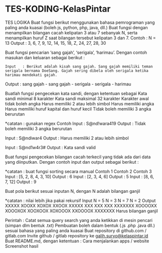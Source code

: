 # TES-KODING-KelasPintar
TES LOGIKA
Buat fungsi berikut menggunakan bahasa pemrograman yang paling anda kuasai (boleh js, python, php, java, dll.)
Buat fungsi dengan menampilkan bilangan cacah kelipatan 3 atau 7 sebanyak N, serta menampilkan huruf Z saat bilangan tersebut kelipatan 3 dan 7.
Contoh :
N = 13
Output : 3, 6, 7, 9, 12, 14, 15, 18, Z, 24, 27, 28, 30

Buat fungsi pencarian ‘sang gajah’, ‘serigala’, ‘harimau’.
Dengan contoh masukan dan keluaran sebagai berikut :

	Input	: Berikut adalah kisah sang gajah. Sang gajah memiliki teman serigala bernama DoeSang. Gajah sering dibela oleh serigala ketika harimau mendekati gajah.
Output	: sang gajah - sang gajah - serigala - serigala - harimau

Buatlah fungsi pengecekan kata sandi, dengan ketentuan sebagai 
Kata sandi minimal 8 karakter
Kata sandi maksimal 32 karakter
Karakter awal tidak boleh angka
Harus memiliki 2 atau lebih simbol
Harus memiliki angka
Harus memiliki huruf kapital dan huruf kecil
Tidak boleh memiliki 3 angka berurutan

*catatan : gunakan regex
Contoh
Input : S@nd!wara419
Output : Tidak boleh memiliki 3 angka berurutan

Input : S@ndiwar4
Output : Harus memiliki 2 atau lebih simbol

Input : S@nd1w4r3#
Output : Kata sandi valid

Buat fungsi pengecekan bilangan cacah terkecil yang tidak ada dari data yang diinputkan. Dengan contoh input dan output sebagai berikut :

*catatan : buat fungsi sorting secara manual
Contoh 1
Contoh 2
Contoh 3
Input : [5, 2, 8, 4, 3, 10]
Output : 6
Input : [2, 3, 4, 6]
Output : 5
Input : [8, 6, 7, 12]
Output : 9


Buat pola berikut sesuai inputan N, dengan N adalah bilangan ganjil

*catatan : nilai lebih jika pakai rekursif
Input
N = 5
N = 3
N = 7
N = 2
Output
XXXXX
XOOXX
XOXOX
XXOOX
XXXXX
XXX
XXX
XXX
XXXXXXX
XOOOOXX
XOOOXOX
XOOXOOX
XOXOOOX
XXOOOOX
XXXXXXX
Harus bilangan ganjil


Perintah : 
Catat semua query search yang anda ketikkan di mesin pencari (simpan dlm bentuk .txt) 
Pembuatan boleh dalam bentuk (.js .php .java dll.) sesuai bahasa yang paling anda kuasai
Buat repository di github.com / gitlab.com
Invite github / gitlab repository ke galih.suryo@kelaspintar.id
Buat README.md, dengan ketentuan : 
Cara menjalankan apps / website
Screenshot hasil
